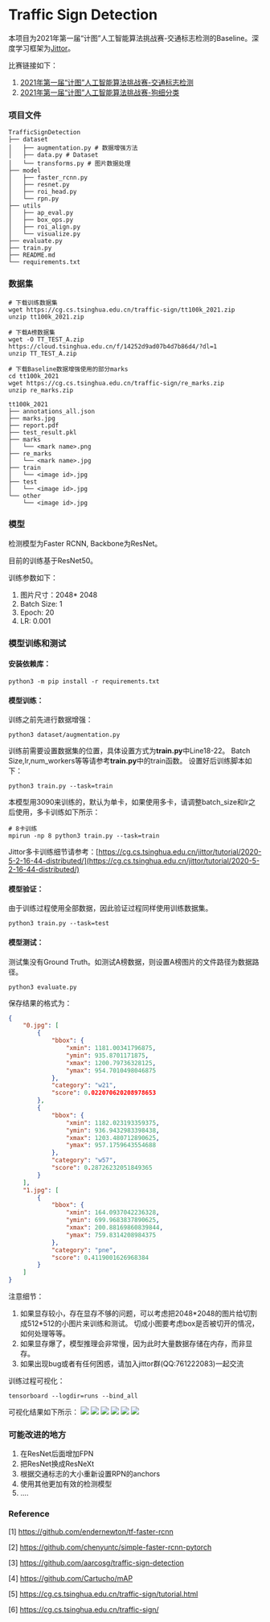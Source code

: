 # Traffic Sign Detection
本项目为2021年第一届“计图”人工智能算法挑战赛-交通标志检测的Baseline。深度学习框架为[Jittor](https://cg.cs.tsinghua.edu.cn/jittor/)。

比赛链接如下：
1. [2021年第一届“计图”人工智能算法挑战赛-交通标志检测](https://www.educoder.net/competitions/index/Jittor-1)
2. [2021年第一届“计图”人工智能算法挑战赛-狗细分类](https://www.educoder.net/competitions/index/Jittor-2)

### 项目文件
```shell
TrafficSignDetection
├── dataset
│   ├── augmentation.py # 数据增强方法
│   ├── data.py # Dataset
│   └── transforms.py # 图片数据处理
├── model
│   ├── faster_rcnn.py 
│   ├── resnet.py
│   ├── roi_head.py
│   └── rpn.py
├── utils
│   ├── ap_eval.py
│   ├── box_ops.py
│   ├── roi_align.py
│   └── visualize.py
├── evaluate.py
├── train.py
├── README.md
└── requirements.txt
```

### 数据集

```shell
# 下载训练数据集
wget https://cg.cs.tsinghua.edu.cn/traffic-sign/tt100k_2021.zip
unzip tt100k_2021.zip

# 下载A榜数据集
wget -O TT_TEST_A.zip https://cloud.tsinghua.edu.cn/f/14252d9ad07b4d7b86d4/?dl=1
unzip TT_TEST_A.zip

# 下载Baseline数据增强使用的部分marks
cd tt100k_2021
wget https://cg.cs.tsinghua.edu.cn/traffic-sign/re_marks.zip
unzip re_marks.zip
```
```shell
tt100k_2021
├── annotations_all.json
├── marks.jpg
├── report.pdf
├── test_result.pkl
├── marks
│   └── <mark name>.png
├── re_marks
│   └── <mark name>.jpg
├── train
│   └── <image id>.jpg
├── test
│   └── <image id>.jpg
└── other
    └── <image id>.jpg
```
### 模型

检测模型为Faster RCNN, Backbone为ResNet。

目前的训练基于ResNet50。

训练参数如下：
1. 图片尺寸：2048\* 2048
2. Batch Size: 1
3. Epoch: 20
4. LR: 0.001
 
### 模型训练和测试
#### 安装依赖库：
```shell
python3 -m pip install -r requirements.txt
```
#### 模型训练：
训练之前先进行数据增强：
```shell
python3 dataset/augmentation.py
```

训练前需要设置数据集的位置，具体设置方式为**train.py**中Line18-22。
Batch Size,lr,num_workers等等请参考**train.py**中的train函数。
设置好后训练脚本如下：
```shell
python3 train.py --task=train
```
本模型用3090来训练的，默认为单卡，如果使用多卡，请调整batch_size和lr之后使用，多卡训练如下所示：
```shell
# 8卡训练
mpirun -np 8 python3 train.py --task=train
```
Jittor多卡训练细节请参考：[https://cg.cs.tsinghua.edu.cn/jittor/tutorial/2020-5-2-16-44-distributed/](https://cg.cs.tsinghua.edu.cn/jittor/tutorial/2020-5-2-16-44-distributed/)

#### 模型验证：
由于训练过程使用全部数据，因此验证过程同样使用训练数据集。
```shell
python3 train.py --task=test
```

#### 模型测试：
测试集没有Ground Truth。如测试A榜数据，则设置A榜图片的文件路径为数据路径。
```shell
python3 evaluate.py
```
保存结果的格式为：
```json
{
    "0.jpg": [
        {
            "bbox": {
                "xmin": 1181.00341796875,
                "ymin": 935.8701171875,
                "xmax": 1200.79736328125,
                "ymax": 954.7010498046875
            },
            "category": "w21",
            "score": 0.022070620208978653
        },
        {
            "bbox": {
                "xmin": 1182.023193359375,
                "ymin": 936.9432983398438,
                "xmax": 1203.480712890625,
                "ymax": 957.1759643554688
            },
            "category": "w57",
            "score": 0.28726232051849365
        }
    ],
    "1.jpg": [
        {
            "bbox": {
                "xmin": 164.0937042236328,
                "ymin": 699.9683837890625,
                "xmax": 200.88169860839844,
                "ymax": 759.8314208984375
            },
            "category": "pne",
            "score": 0.4119001626968384
        }
    ]
}
```


注意细节：
1. 如果显存较小，存在显存不够的问题，可以考虑把2048\*2048的图片给切割成512\*512的小图片来训练和测试。
切成小图要考虑box是否被切开的情况，如何处理等等。
2. 如果显存爆了，模型推理会非常慢，因为此时大量数据存储在内存，而非显存。
3. 如果出现bug或者有任何困惑，请加入jittor群(QQ:761222083)一起交流

训练过程可视化：

```shell
tensorboard --logdir=runs --bind_all
```
可视化结果如下所示：
![](pics/map.png)
![](pics/roi_cls_loss.png)
![](pics/roi_loc_loss.png)
![](pics/rpn_cls_loss.png)
![](pics/rpn_loc_loss.png)
![](pics/total_loss.png)
### 可能改进的地方
1. 在ResNet后面增加FPN
2. 把ResNet换成ResNeXt
3. 根据交通标志的大小重新设置RPN的anchors
4. 使用其他更加有效的检测模型
5. ....

### Reference
[1] https://github.com/endernewton/tf-faster-rcnn

[2] https://github.com/chenyuntc/simple-faster-rcnn-pytorch

[3] https://github.com/aarcosg/traffic-sign-detection

[4] https://github.com/Cartucho/mAP

[5] https://cg.cs.tsinghua.edu.cn/traffic-sign/tutorial.html

[6] https://cg.cs.tsinghua.edu.cn/traffic-sign/